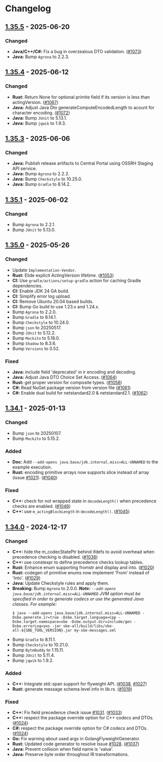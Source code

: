 # Changelog

## [1.35.5] - 2025-06-20
### Changed
* **Java/C++/C#:** Fix a bug in overzealous DTO validation. ([#1073](https://github.com/aeron-io/simple-binary-encoding/pull/1073))
* **Java:** Bump `Agrona` to 2.2.3.

## [1.35.4] - 2025-06-12
### Changed
* **Rust:** Return None for optional primite field if its version is less than actingVersion. ([#1067](https://github.com/aeron-io/simple-binary-encoding/pull/1067))
* **Java:** Adjust Java Dto generateComputeEncodedLength to acount for character encoding. ([#1072](https://github.com/aeron-io/simple-binary-encoding/pull/1072))
* **Java:** Bump `JUnit` to 5.13.1.
* **Java:** Bump `jqwik` to 1.9.3.

## [1.35.3] - 2025-06-06
### Changed
* **Java:** Publish release artifacts to Central Portal using OSSRH Staging API service.
* **Java:** Bump `Agrona` to 2.2.2.
* **Java:** Bump `Checkstyle` to 10.25.0.
* **Java:** Bump `Gradle` to 8.14.2.

## [1.35.1] - 2025-06-02
### Changed
* Bump `Agrona` to 2.2.1.
* Bump `JUnit` to 5.13.0.

## [1.35.0] - 2025-05-26
### Changed
* Update `Implementation-Vendor`.
* **Rust:** Elide explicit ActingVersion lifetime. ([#1053](https://github.com/aeron-io/simple-binary-encoding/pull/1053))
* **CI:** Use `gradle/actions/setup-gradle` action for caching Gradle dependencies.
* **CI:** Enable JDK 24 GA build.
* **CI:** Simplify error log upload.
* **CI:**  Remove Ubuntu 20.04 based builds.
* **CI:** Bump Go build to use 1.23.x and 1.24.x.
* Bump `Agrona` to 2.2.0.
* Bump `Gradle` to 8.14.1.
* Bump `Checkstyle` to 10.24.0.
* Bump `json` to 20250517.
* Bump `JUnit` to 5.12.2.
* Bump `Mockito` to 5.18.0.
* Bump `Shadow` to 8.3.6.
* Bump `Versions` to 0.52.

### Fixed
* **Java:** include field 'deprecated' in ir encoding and decoding.
* **Java:** Adjust Java DTO Choice Set Access. ([#1064](https://github.com/aeron-io/simple-binary-encoding/issues/1064))
* **Rust:** get proper version for composite types. ([#1058](https://github.com/aeron-io/simple-binary-encoding/pull/1058))
* **C#:** Read NuGet package version from version file ([#1061](https://github.com/aeron-io/simple-binary-encoding/pull/1061))
* **C#:** Enable dual build for netstandard2.0 & netstandard2.1. ([#1062](https://github.com/aeron-io/simple-binary-encoding/pull/1062))

## [1.34.1] - 2025-01-13
### Changed
* Bump `json` to 20250107.
* Bump `Mockito` to 5.15.2.

### Added
* **Doc:** Add `--add-opens java.base/jdk.internal.misc=ALL-UNNAMED` to the example execution.
* **Rust:** encoding primitive arrays now supports slice instead of array (issue [#1021](https://github.com/aeron-io/simple-binary-encoding/issues/)). ([#1040](https://github.com/aeron-io/simple-binary-encoding/pull/1040))

### Fixed
* **C++:** check for not wrapped state in `decodeLength()` when precedence checks are enabled. ([#1046](https://github.com/aeron-io/simple-binary-encoding/pull/1046))
* **C++:** use `m_actingBlockLength` in `decodeLength()`. ([#1045](https://github.com/aeron-io/simple-binary-encoding/pull/1045))

## [1.34.0] - 2024-12-17
### Changed
* **C++:** hide the m_codecStatePtr behind ifdefs to avoid overhead when precedence checking is disabled. ([#1036](https://github.com/aeron-io/simple-binary-encoding/pull/1036))
* **C++:** use constexpr to define precedence checks lookup tables.
* **Rust:** Enhance enum supporting fromstr and display and into. ([#1020](https://github.com/aeron-io/simple-binary-encoding/pull/1020))
* **Rust:** codegen of primitive enums now implement 'From' instead of 'Into'. ([#1029](https://github.com/aeron-io/simple-binary-encoding/pull/1029))
* **Java:** Update Checkstyle rules and apply them.
* **Breaking:** Bump `Agrona` to 2.0.0.
  _**Note:** `--add-opens java.base/jdk.internal.misc=ALL-UNNAMED` JVM option must be specified in order to generate codecs or use the generated Java classes. For example:_
  ```shell
  $ java --add-opens java.base/jdk.internal.misc=ALL-UNNAMED -Dsbe.generate.ir=true -Dsbe.target.language=Cpp -Dsbe.target.namespace=sbe -Dsbe.output.dir=include/gen -Dsbe.errorLog=yes -jar sbe-all/build/libs/sbe-all-${SBE_TOOL_VERSION}.jar my-sbe-messages.xml
  ```
* Bump `Gradle` to 8.11.1.
* Bump `Checkstyle` to 10.21.0.
* Bump `ByteBuddy` to 1.15.11.
* Bump `JUnit` to 5.11.4.
* Bump `jqwik` to 1.9.2.

### Added
* **C++:** Integrate std::span support for flyweight API. ([#1038](https://github.com/aeron-io/simple-binary-encoding/pull/1038), [#1027](https://github.com/aeron-io/simple-binary-encoding/pull/1027))
* **Rust:** generate message schema level info in lib.rs. ([#1019](https://github.com/aeron-io/simple-binary-encoding/pull/1019))

### Fixed
* **C++:** Fix field precedence check issue [#1031](https://github.com/aeron-io/simple-binary-encoding/issues/1031). ([#1033](https://github.com/aeron-io/simple-binary-encoding/pull/1033))
* **C++:** respect the package override option for C++ codecs and DTOs. ([#1024](https://github.com/aeron-io/simple-binary-encoding/pull/1024))
* **C#:** respect the package override option for C# codecs and DTOs. ([#1024](https://github.com/aeron-io/simple-binary-encoding/pull/1024))
* **Go:** Fix warning about used args in GolangFlyweightGenerator.
* **Rust:** Updated code generator to resolve Issue [#1028](https://github.com/aeron-io/simple-binary-encoding/issues/1028). ([#1037](https://github.com/aeron-io/simple-binary-encoding/pull/1037))
* **Java:** Prevent collision when field name is 'value'.
* **Java:** Preserve byte order throughout IR transformations.

[1.35.5]: https://github.com/aeron-io/simple-binary-encoding/releases/tag/1.35.5
[1.35.4]: https://github.com/aeron-io/simple-binary-encoding/releases/tag/1.35.4
[1.35.3]: https://github.com/aeron-io/simple-binary-encoding/releases/tag/1.35.3
[1.35.1]: https://github.com/aeron-io/simple-binary-encoding/releases/tag/1.35.1
[1.35.0]: https://github.com/aeron-io/simple-binary-encoding/releases/tag/1.35.0
[1.34.1]: https://github.com/aeron-io/simple-binary-encoding/releases/tag/1.34.1
[1.34.0]: https://github.com/aeron-io/simple-binary-encoding/releases/tag/1.34.0
